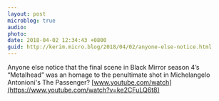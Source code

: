 ```yaml
---
layout: post
microblog: true
audio: 
photo: 
date: 2018-04-02 12:34:43 +0800
guid: http://kerim.micro.blog/2018/04/02/anyone-else-notice.html
---
```

Anyone else notice that the final scene in Black Mirror season 4’s “Metalhead” was an homage to the penultimate shot in Michelangelo Antonioni's The Passenger? [www.youtube.com/watch](https://www.youtube.com/watch?v=ke2CFuLQ6t8)
